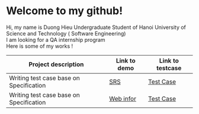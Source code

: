 # Welcome to my github!
 Hi, my name is Duong Hieu
 Undergraduate Student of Hanoi University of Science and Technology ( Software Engineering)</br>
 I am looking for a QA internship program</br>
 Here is some of my works !


|Project description  |Link to demo  | Link to testcase |
|--|--|--|
|Writing test case base on Specification  |[SRS](https://docs.google.com/document/d/1N135NOhcIUZ7Zw9A8ZDKFbGR38vNIH08/edit?usp=sharing&ouid=101291417615404619831&rtpof=true&sd=true)|[Test Case](https://docs.google.com/spreadsheets/d/13EnhyPDHo_k3lvLkp-ALmorPUDaerOTYjkvwJkChZkQ/edit?usp=sharing)
|Writing test case base on Specification  |[Web infor](https://docs.google.com/document/d/1eELZwoQfExkVxcuzGIPsmRlGyjDGJhujwrSkHoIKxEY/edit?usp=sharing)|[Test Case](https://docs.google.com/spreadsheets/d/1AAXb9WAN9mi4arU4ymv3B4d7uQx3D10PRnqpMQ-GrFw/edit?usp=sharing)
